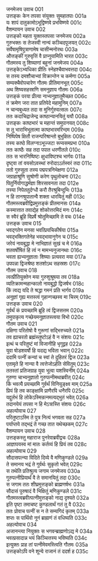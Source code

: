 जनमेजय उवाच	001  
उत्तङ्कः केन तपसा संयुक्तः सुमहातपाः	001a  
यः शापं दातुकामोऽभूद्विष्णवे प्रभविष्णवे	001c  
वैशम्पायन उवाच	002  
उत्तङ्को महता युक्तस्तपसा जनमेजय	002a  
गुरुभक्तः स तेजस्वी नान्यं कञ्चिदपूजयत्	002c  
सर्वेषामृषिपुत्राणामेष चासीन्मनोरथः	003a  
औत्तङ्कीं गुरुवृत्तिं वै प्राप्नुयामिति भारत	003c  
गौतमस्य तु शिष्याणां बहूनां जनमेजय	004a  
उत्तङ्केऽभ्यधिका प्रीतिः स्नेहश्चैवाभवत्तदा	004c  
स तस्य दमशौचाभ्यां विक्रान्तेन च कर्मणा	005a  
सम्यक्चैवोपचारेण गौतमः प्रीतिमानभूत्	005c  
अथ शिष्यसहस्राणि समनुज्ञाय गौतमः	006a  
उत्तङ्कं परया प्रीत्या नाभ्यनुज्ञातुमैच्छत	006c  
तं क्रमेण जरा तात प्रतिपेदे महामुनिम्	007a  
न चान्वबुध्यत तदा स मुनिर्गुरुवत्सलः	007c  
ततः कदाचिद्राजेन्द्र काष्ठान्यानयितुं ययौ	008a  
उत्तङ्कः काष्ठभारं च महान्तं समुपानयत्	008c  
स तु भाराभिभूतात्मा काष्ठभारमरिन्दम	009a  
निष्पिपेष क्षितौ राजन्परिश्रान्तो बुभुक्षितः	009c  
तस्य काष्ठे विलग्नाऽभूज्जटा रूप्यसमप्रभा	010a  
ततः काष्ठैः सह तदा पपात धरणीतले	010c  
ततः स भारनिष्पिष्टः क्षुधाविष्टश्च भार्गवः	011a  
दृष्ट्वा तां वयसोऽवस्थां रुरोदाऽऽर्तस्वरं तदा	011c  
ततो गुरुसुता तस्य पद्मपत्रनिभेक्षणा	012a  
जग्राहाश्रूणि सुश्रोणी करेण पृथुलोचना	012c  
पितुर्नियोगाद्धर्मज्ञा शिरसावनता तदा	012e  
तस्या निपेततुर्दग्धौ करौ तैरश्रुबिन्दुभिः	013a  
न हि तानश्रुपातान्वै शक्ता धारयितुं मही	013c  
गौतमस्त्वब्रवीद्विप्रमुत्तङ्कं प्रीतमानसः	014a  
कस्मात्तात तवाद्येह शोकोत्तरमिदं मनः	014c  
स स्वैरं ब्रूहि विप्रर्षे श्रोतुमिच्छामि ते वचः	014e  
उत्तङ्क उवाच	015  
भवद्गतेन मनसा भवत्प्रियचिकीर्षया	015a  
भवद्भक्तिगतेनेह भवद्भावानुगेन च	015c  
जरेयं नावबुद्धा मे नाभिज्ञातं सुखं च मे	016a  
शतवर्षोषितं हि त्वं न मामभ्यनुजानथाः	016c  
भवता ह्यभ्यनुज्ञाताः शिष्याः प्रत्यवरा मया	017a  
उपपन्ना द्विजश्रेष्ठ शतशोऽथ सहस्रशः	017c  
गौतम उवाच	018  
त्वत्प्रीतियुक्तेन मया गुरुशुश्रूषया तव	018a  
व्यतिक्रामन्महान्कालो नावबुद्धो द्विजर्षभ	018c  
किं त्वद्य यदि ते श्रद्धा गमनं प्रति भार्गव	019a  
अनुज्ञां गृह्य मत्तस्त्वं गृहान्गच्छस्व मा चिरम्	019c  
उत्तङ्क उवाच	020  
गुर्वर्थं कं प्रयच्छामि ब्रूहि त्वं द्विजसत्तम	020a  
तमुपाकृत्य गच्छेयमनुज्ञातस्त्वया विभो	020c  
गौतम उवाच	021  
दक्षिणा परितोषो वै गुरूणां सद्भिरुच्यते	021a  
तव ह्याचरतो ब्रह्मंस्तुष्टोऽहं वै न संशयः	021c  
इत्थं च परितुष्टं मां विजानीहि भृगूद्वह	022a  
युवा षोडशवर्षो हि यदद्य भविता भवान्	022c  
ददामि पत्नीं कन्यां च स्वां ते दुहितरं द्विज	023a  
एतामृते हि नान्या वै त्वत्तेजोऽर्हति सेवितुम्	023c  
ततस्तां प्रतिजग्राह युवा भूत्वा यशस्विनीम्	024a  
गुरुणा चाभ्यनुज्ञातो गुरुपत्नीमथाब्रवीत्	024c  
किं भवत्यै प्रयच्छामि गुर्वर्थं विनियुङ्क्ष्व माम्	025a  
प्रियं हि तव काङ्क्षामि प्राणैरपि धनैरपि	025c  
यद्दुर्लभं हि लोकेऽस्मिन्रत्नमत्यद्भुतं भवेत्	026a  
तदानयेयं तपसा न हि मेऽत्रास्ति संशयः	026c  
अहल्योवाच	027  
परितुष्टाऽस्मि ते पुत्र नित्यं भगवता सह	027a  
पर्याप्तये तद्भद्रं ते गच्छ तात यथेच्छकम्	027c  
वैशम्पायन उवाच	028  
उत्तङ्कस्तु महाराज पुनरेवाब्रवीद्वचः	028a  
आज्ञापयस्व मां मातः कर्तव्यं हि प्रियं तव	028c  
अहल्योवाच	029  
सौदासपत्न्या विदिते दिव्ये वै मणिकुण्डले	029a  
ते समानय भद्रं ते गुर्वर्थः सुकृतो भवेत्	029c  
स तथेति प्रतिश्रुत्य जगाम जनमेजय	030a  
गुरुपत्नीप्रियार्थं वै ते समानयितुं तदा	030c  
स जगाम ततः शीघ्रमुत्तङ्को ब्राह्मणर्षभः	031a  
सौदासं पुरुषादं वै भिक्षितुं मणिकुण्डले	031c  
गौतमस्त्वब्रवीत्पत्नीमुत्तङ्को नाद्य दृश्यते	032a  
इति पृष्टा तमाचष्ट कुण्डलार्थं गतं तु वै	032c  
ततः प्रोवाच पत्नीं स न ते सम्यगिदं कृतम्	033a  
शप्तः स पार्थिवो नूनं ब्राह्मणं तं वधिष्यति	033c  
अहल्योवाच	034  
अजानन्त्या नियुक्तः स भगवन्ब्राह्मणोऽद्य मे	034a  
भवत्प्रसादान्न भयं किञ्चित्तस्य भविष्यति	034c  
इत्युक्तः प्राह तां पत्नीमेवमस्त्विति गौतमः	035a  
उत्तङ्कोऽपि वने शून्ये राजानं तं ददर्श ह	035c  
